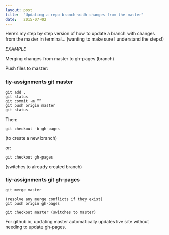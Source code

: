 ```yaml
---
layout: post
title:  "Updating a repo branch with changes from the master"
date:   2015-07-02
---
```


Here’s my step by step version of how to update a branch with changes from the master in terminal… 
(wanting to make sure I understand the steps!)

*EXAMPLE*

Merging changes from master to gh-pages (branch)

Push files to master:

### tiy-assignments git master 

	
	git add . 
	git status
	git commit -m “”
	git push origin master
	git status

Then:

	git checkout -b gh-pages
	
(to create a new branch)


or:

	git checkout gh-pages

(switches to already created branch)

### tiy-assignments git gh-pages

	git merge master

	(resolve any merge conflicts if they exist)
	git push origin gh-pages

	git checkout master (switches to master)

 For github.io, updating master automatically updates live site without needing to update gh-pages.